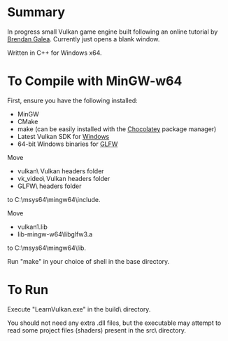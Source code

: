 # Summary
In progress small Vulkan game engine built following an online tutorial by [Brendan Galea](https://www.youtube.com/watch?v=lr93-_cC8v4).
Currently just opens a blank window.

Written in C++ for Windows x64.

# To Compile with MinGW-w64
First, ensure you have the following installed:
- MinGW
- CMake
- make (can be easily installed with the [Chocolatey](https://chocolatey.org/install) package manager)
- Latest Vulkan SDK for [Windows](https://vulkan.lunarg.com/sdk/home#windows)
- 64-bit Windows binaries for [GLFW](https://www.glfw.org/download.html)


Move
- vulkan\ Vulkan headers folder
- vk_video\ Vulkan headers folder
- GLFW\ headers folder

to C:\msys64\mingw64\include.

Move
- vulkan1.lib
- lib-mingw-w64\libglfw3.a

to C:\msys64\mingw64\lib.

Run "make" in your choice of shell in the base directory.

# To Run
Execute "LearnVulkan.exe" in the build\ directory.

You should not need any extra .dll files, but the executable
may attempt to read some project files (shaders) present in the src\ directory.
